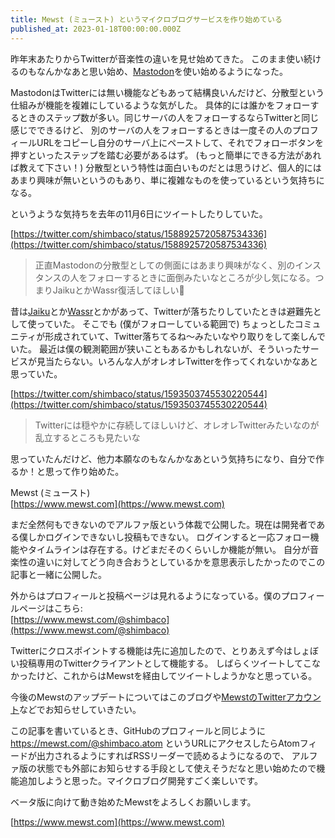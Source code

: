 ```yaml
---
title: Mewst (ミュースト) というマイクロブログサービスを作り始めている
published_at: 2023-01-18T00:00:00.000Z
---
```


昨年末あたりからTwitterが音楽性の違いを見せ始めてきた。
このまま使い続けるのもなんかなあと思い始め、[Mastodon](https://mastodon.social/@shimbaco)を使い始めるようになった。

MastodonはTwitterには無い機能などもあって結構良いんだけど、分散型という仕組みが機能を複雑にしているような気がした。
具体的には誰かをフォローするときのステップ数が多い。同じサーバの人をフォローするならTwitterと同じ感じでできるけど、
別のサーバの人をフォローするときは一度その人のプロフィールURLをコピーし自分のサーバ上にペーストして、それでフォローボタンを押すといったステップを踏む必要があるはず。
(もっと簡単にできる方法があれば教えて下さい！)
分散型という特性は面白いものだとは思うけど、個人的にはあまり興味が無いというのもあり、単に複雑なものを使っているという気持ちになる。

というような気持ちを去年の11月6日にツイートしたりしていた。

[https://twitter.com/shimbaco/status/1588925720587534336](https://twitter.com/shimbaco/status/1588925720587534336)
> 正直Mastodonの分散型としての側面にはあまり興味がなく、別のインスタンスの人をフォローするときに面倒みたいなところが少し気になる。つまりJaikuとかWassr復活してほしい🙏

昔は[Jaiku](https://ja.wikipedia.org/wiki/Jaiku)とか[Wassr](https://ja.wikipedia.org/wiki/Wassr)とかがあって、Twitterが落ちたりしていたときは避難先として使っていた。
そこでも (僕がフォローしている範囲で) ちょっとしたコミュニティが形成されていて、Twitter落ちてるね〜みたいなやり取りをして楽しんでいた。
最近は僕の観測範囲が狭いこともあるかもしれないが、そういったサービスが見当たらない。いろんな人がオレオレTwitterを作ってくれないかなあと思っていた。

[https://twitter.com/shimbaco/status/1593503745530220544](https://twitter.com/shimbaco/status/1593503745530220544)
> Twitterには穏やかに存続してほしいけど、オレオレTwitterみたいなのが乱立するところも見たいな

思っていたんだけど、他力本願なのもなんかなあという気持ちになり、自分で作るか！と思って作り始めた。

Mewst (ミュースト)<br>
[https://www.mewst.com](https://www.mewst.com)

まだ全然何もできないのでアルファ版という体裁で公開した。現在は開発者である僕しかログインできないし投稿もできない。
ログインすると一応フォロー機能やタイムラインは存在する。けどまだそのくらいしか機能が無い。
自分が音楽性の違いに対してどう向き合おうとしているかを意思表示したかったのでこの記事と一緒に公開した。

外からはプロフィールと投稿ページは見れるようになっている。僕のプロフィールページはこちら:<br>
[https://www.mewst.com/@shimbaco](https://www.mewst.com/@shimbaco)

Twitterにクロスポイントする機能は先に追加したので、とりあえず今はしょぼい投稿専用のTwitterクライアントとして機能する。
しばらくツイートしてこなかったけど、これからはMewstを経由してツイートしようかなと思っている。

今後のMewstのアップデートについてはこのブログや[MewstのTwitterアカウント](https://twitter.com/joinmewst)などでお知らせしていきたい。

この記事を書いているとき、GitHubのプロフィールと同じように https://mewst.com/@shimbaco.atom というURLにアクセスしたらAtomフィードが出力されるようにすればRSSリーダーで読めるようになるので、
アルファ版の状態でも外部にお知らせする手段として使えそうだなと思い始めたので機能追加しようと思った。マイクロブログ開発すごく楽しいです。

ベータ版に向けて動き始めたMewstをよろしくお願いします。

[https://www.mewst.com](https://www.mewst.com)
